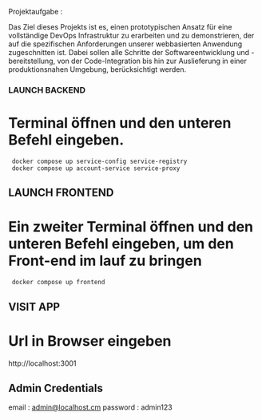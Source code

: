 Projektaufgabe :

 Das Ziel dieses Projekts ist es, einen prototypischen Ansatz für eine vollständige DevOps
 Infrastruktur zu erarbeiten und zu demonstrieren, der auf die spezifischen Anforderungen
 unserer webbasierten Anwendung zugeschnitten ist. Dabei sollen alle Schritte der
 Softwareentwicklung und -bereitstellung, von der Code-Integration bis hin zur Auslieferung
 in einer produktionsnahen Umgebung, berücksichtigt werden.


### LAUNCH BACKEND
# Terminal öffnen und den unteren Befehl eingeben.
     docker compose up service-config service-registry 
     docker compose up account-service service-proxy

## LAUNCH FRONTEND
# Ein zweiter Terminal öffnen und den unteren Befehl eingeben, um den Front-end im lauf zu bringen
     docker compose up frontend


## VISIT APP
# Url in Browser eingeben
http://localhost:3001

## Admin Credentials
email : admin@localhost.cm
password : admin123